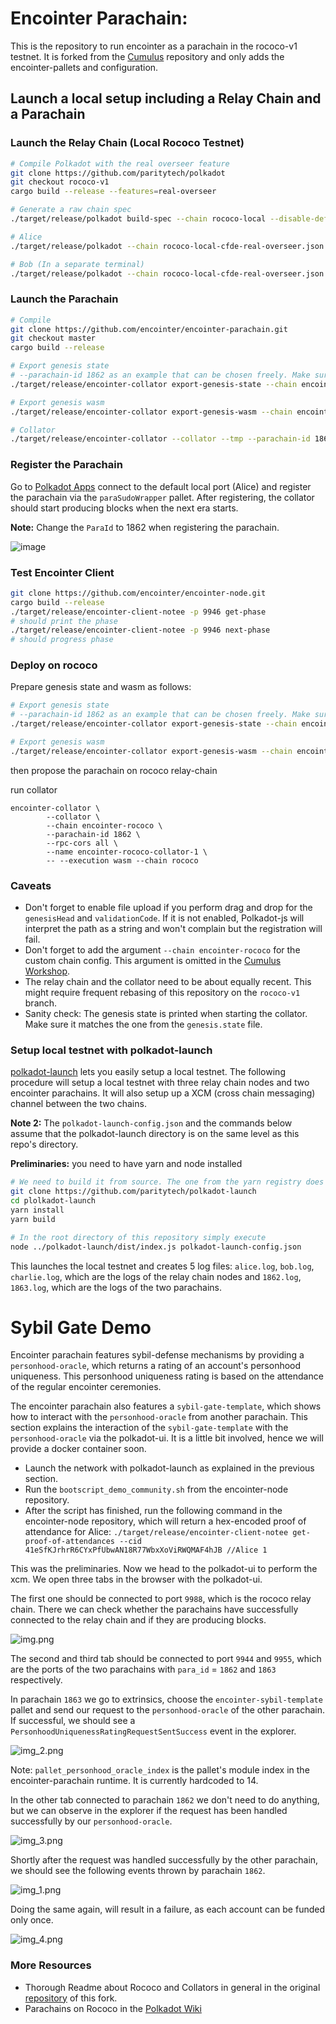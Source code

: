 # Encointer Parachain:

This is the repository to run encointer as a parachain in the rococo-v1 testnet. It is forked from the [Cumulus](https://github.com/paritytech/cumulus) repository and only adds the encointer-pallets and configuration.

## Launch a local setup including a Relay Chain and a Parachain

### Launch the Relay Chain (Local Rococo Testnet)

```bash
# Compile Polkadot with the real overseer feature
git clone https://github.com/paritytech/polkadot
git checkout rococo-v1
cargo build --release --features=real-overseer

# Generate a raw chain spec
./target/release/polkadot build-spec --chain rococo-local --disable-default-bootnode --raw > rococo-local-cfde-real-overseer.json

# Alice
./target/release/polkadot --chain rococo-local-cfde-real-overseer.json --alice --tmp

# Bob (In a separate terminal)
./target/release/polkadot --chain rococo-local-cfde-real-overseer.json --bob --tmp --port 30334
```

### Launch the Parachain

```bash
# Compile
git clone https://github.com/encointer/encointer-parachain.git
git checkout master
cargo build --release

# Export genesis state
# --parachain-id 1862 as an example that can be chosen freely. Make sure to everywhere use the same parachain id
./target/release/encointer-collator export-genesis-state --chain encointer-local --parachain-id 1862 > encointer-local-genesis.state

# Export genesis wasm
./target/release/encointer-collator export-genesis-wasm --chain encointer-local > encointer-local-genesis.wasm

# Collator
./target/release/encointer-collator --collator --tmp --parachain-id 1862 --chain encointer-local --port 40335 --ws-port 9946 -- --execution wasm --chain ../polkadot/rococo-local-cfde-real-overseer.json --port 30337 --ws-port 9981
```

### Register the Parachain
Go to [Polkadot Apps](https://polkadot.js.org/apps/) connect to the default local port (Alice) and register the parachain via the `paraSudoWrapper` pallet. After registering, the collator should start producing blocks when the next era starts.

**Note:** Change the `ParaId` to 1862 when registering the parachain.

![image](https://user-images.githubusercontent.com/2915325/99548884-1be13580-2987-11eb-9a8b-20be658d34f9.png)


### Test Encointer Client
```bash
git clone https://github.com/encointer/encointer-node.git
cargo build --release
./target/release/encointer-client-notee -p 9946 get-phase
# should print the phase
./target/release/encointer-client-notee -p 9946 next-phase
# should progress phase
```

### Deploy on rococo

Prepare genesis state and wasm as follows:

```bash
# Export genesis state
# --parachain-id 1862 as an example that can be chosen freely. Make sure to everywhere use the same parachain id
./target/release/encointer-collator export-genesis-state --chain encointer-rococo --parachain-id 1862 > encointer-rococo-genesis.state

# Export genesis wasm
./target/release/encointer-collator export-genesis-wasm --chain encointer-rococo > encointer-rococo-genesis.wasm

```
then propose the parachain on rococo relay-chain

run collator
```
encointer-collator \
        --collator \
        --chain encointer-rococo \
        --parachain-id 1862 \
        --rpc-cors all \
        --name encointer-rococo-collator-1 \
        -- --execution wasm --chain rococo 

```

### Caveats
* Don't forget to enable file upload if you perform drag and drop for the `genesisHead` and `validationCode`. If it is not enabled, Polkadot-js will interpret the path as a string and won't complain but the registration will fail.
* Don't forget to add the argument `--chain encointer-rococo` for the custom chain config. This argument is omitted in the [Cumulus Workshop](https://substrate.dev/cumulus-workshop/).
* The relay chain and the collator need to be about equally recent. This might require frequent rebasing of this repository on the `rococo-v1` branch.
* Sanity check: The genesis state is printed when starting the collator. Make sure it matches the one from the `genesis.state` file.

### Setup local testnet with polkadot-launch
[polkadot-launch](https://github.com/paritytech/polkadot-launch) lets you easily setup a local testnet. The following procedure will setup a local testnet with three relay chain nodes and two encointer parachains. It will also setup up a XCM (cross chain messaging) channel between the two chains.

**Note 2:** The `polkadot-launch-config.json` and the commands below assume that the polkadot-launch directory is on the same level as this repo's directory.

**Preliminaries:** you need to have yarn and node installed

```bash
# We need to build it from source. The one from the yarn registry does not work with our code.
git clone https://github.com/paritytech/polkadot-launch
cd plolkadot-launch
yarn install
yarn build

# In the root directory of this repository simply execute
node ../polkadot-launch/dist/index.js polkadot-launch-config.json
```

This launches the local testnet and creates 5 log files: `alice.log`, `bob.log`, `charlie.log`, which are the logs of the relay chain nodes and `1862.log`, `1863.log`, which are the logs of the two parachains.

# Sybil Gate Demo
Encointer parachain features sybil-defense mechanisms by providing a `personhood-oracle`, which returns a rating of an account's personhood uniqueness. This personhood uniqueness rating is based on the attendance of the regular encointer ceremonies.

The encointer parachain also features a `sybil-gate-template`, which shows how to interact with the `personhood-oracle` from another parachain. This section explains the interaction of the `sybil-gate-template` with the `personhood-oracle` via the polkadot-ui. It is a little bit involved, hence we will provide a docker container soon.

* Launch the network with polkadot-launch as explained in the previous section.
* Run the `bootscript_demo_community.sh` from the encointer-node repository.
* After the script has finished, run the following command in the encointer-node repository, which will return a hex-encoded proof of attendance for Alice: `./target/release/encointer-client-notee get-proof-of-attendances --cid 41eSfKJrhrR6CYxPfUbwAN18R77WbxXoViRWQMAF4hJB //Alice 1`

This was the preliminaries. Now we head to the polkadot-ui to perform the xcm. We open three tabs in the browser with the polkadot-ui.

The first one should be connected to port `9988`, which is the rococo relay chain. There we can check whether the parachains have successfully connected to the relay chain and if they are producing blocks.

![img.png](img.png)

The second and third tab should be connected to port `9944` and `9955`, which are the ports of the two parachains with `para_id` = `1862` and `1863` respectively.

In parachain `1863` we go to extrinsics, choose the `encointer-sybil-template` pallet and send our request to the `personhood-oracle` of the other parachain. If successful, we should see a `PersonhoodUniquenessRatingRequestSentSuccess` event in the explorer.

![img_2.png](img_2.png)

Note: `pallet_personhood_oracle_index` is the pallet's module index in the encointer-parachain runtime. It is currently hardcoded to 14.

In the other tab connected to parachain `1862` we don't need to do anything, but we can observe in the explorer if the request has been handled successfully by our `personhood-oracle`.

![img_3.png](img_3.png)

Shortly after the request was handled successfully by the other parachain, we should see the following events thrown by parachain `1862`.

![img_1.png](img_1.png)

Doing the same again, will result in a failure, as each account can be funded only once.

![img_4.png](img_4.png)

### More Resources
* Thorough Readme about Rococo and Collators in general in the original [repository](https://github.com/paritytech/cumulus) of this fork.
* Parachains on Rococo in the [Polkadot Wiki](https://wiki.polkadot.network/docs/en/build-parachains-rococo#rococo-v1-parachain-requirements)
